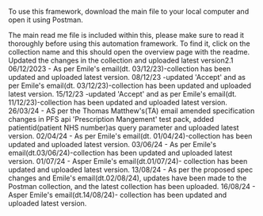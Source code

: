 To use this framework, download the main file to your local computer and open it using Postman.

The main read me file is included within this, please make sure to read it thoroughly before using this automation framework. To find it, click on the collection name and this should open the overview page with the readme.
Updated the changes in the collection and uploaded latest version2.1
06/12/2023 - As per Emile's email(dt. 03/12/23)-collection has been updated and uploaded latest version.
08/12/23 -updated 'Accept' and as per Emile's email(dt. 03/12/23)-collection has been updated and uploaded latest version.
15/12/23 -updated 'Accept' and as per Emile's email(dt. 11/12/23)-collection has been updated and uploaded latest version.
26/03/24 - AS per the Thomas Matthew's(TA) email amended specification changes in PFS api 'Prescription Mangement' test pack, added patientid(patient NHS number)as query parameter and uploaded latest version.
02/04/24 - As per Emile's email(dt. 01/04/24)-collection has been updated and uploaded latest version.
03/06/24 - As per Emile's email(dt.03/06/24)-collection has been updated and uploaded latest version.
01/07/24 - Asper Emile's email(dt.01/07/24)- collection has been updated and uploaded latest version.
13/08/24 - As per the proposed spec changes and Emile's email(dt.02/08/24), updates have been made to the Postman collection, and the latest collection has been uploaded. 
16/08/24 - Asper Emile's email(dt.14/08/24)- collection has been updated and uploaded latest version.

